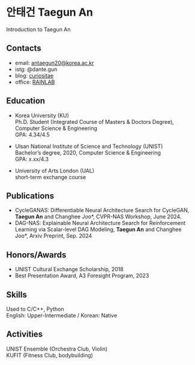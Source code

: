 # 안태건 Taegun An
Introduction to Taegun An

## Contacts
- email: antaegun20@korea.ac.kr
- istg: @dante.gun
- blog: [curiositae](https://curiositae.tistory.com/manage)
- office: [RAINLAB](https://rain.korea.ac.kr)

## Education
- Korea University (KU) \
Ph.D. Student (Integrated Course of Masters & Doctors Degree), Computer Science & Engineering \
GPA: 4.34/4.5

- Ulsan National Institute of Science and Technology (UNIST) \
Bachelor’s degree, 2020, Computer Science & Engineering \
GPA: x.xx/4.3

- University of Arts London (UAL) \
short-term exchange course

## Publications
- CycleGANAS: Differentiable Neural Architecture Search for CycleGAN, **Taegun An** and Changhee Joo*, CVPR-NAS Workshop, June 2024.
- DAG-NAS: Explainable Neural Architecture Search for Reinforcement Learning via Scalar-level DAG Modeling, **Taegun An** and Changhee Joo*, Arxiv Preprint, Sep. 2024

## Honors/Awards
- UNIST Cultural Exchange Scholarship, 2018
- Best Presentation Award, A3 Foresight Program, 2023


## Skills
Used to C/C++, Python \
English: Upper-Intermediate / Korean: Native


## Activities
UNIST Ensemble (Orchestra Club, Violin) \
KUFIT (Fitness Club, bodybuilding)

